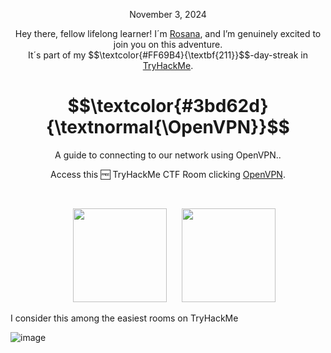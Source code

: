 <p align="center">November 3, 2024</p>
<p align="center">Hey there, fellow lifelong learner! I´m <a href="https://www.linkedin.com/in/rosanafssantos/">Rosana</a>, and I’m genuinely excited to join you on this adventure.<br>
It´s part of my $$\textcolor{#FF69B4}{\textbf{211}}$$-day-streak in  <a href="https://tryhackme.com/">TryHackMe</a>.</p>

<h1 align="center">
  $$\textcolor{#3bd62d}{\textnormal{\OpenVPN}}$$

</h1>
<p align="center">A guide to connecting to our network using OpenVPN..</p>
<p align="center">Access this 🆓 TryHackMe CTF Room clicking <a href="https://tryhackme.com/r/room/openvpn">OpenVPN</a>.</p><br>
<p align="center">
  <img height="150px" hspace="20" src="https://github.com/user-attachments/assets/632771f5-ce6e-4e72-ba81-e8aafd692fe6">
  <img height="150px" src="https://github.com/user-attachments/assets/14799096-91f7-433a-9e0e-8f24139a4277">
</p>

<p>I consider this among the easiest rooms on TryHackMe</p>

![image](https://github.com/user-attachments/assets/67ead874-7a73-4645-991e-8be7aea2c25e)
